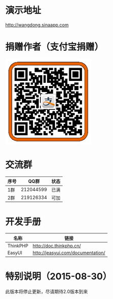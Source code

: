 # 演示地址
http://wangdong.sinaapp.com

# 捐赠作者（支付宝捐赠）
![支付宝捐赠](Public/static/img/alipay.jpg)

# 交流群
| 序号 | QQ群      | 状态 |
|------|-----------|------|
| 1群  | 212044599 | 已满 |
| 2群  | 219126334 | 可加 |

# 开发手册
| 名称     | 链接                              |
| -------- |-----------------------------------|
| ThinkPHP | http://doc.thinkphp.cn/           |
| EasyUI   | http://jeasyui.com/documentation/ |

# 特别说明（2015-08-30）
此版本将停止更新，尽请期待2.0版本到来